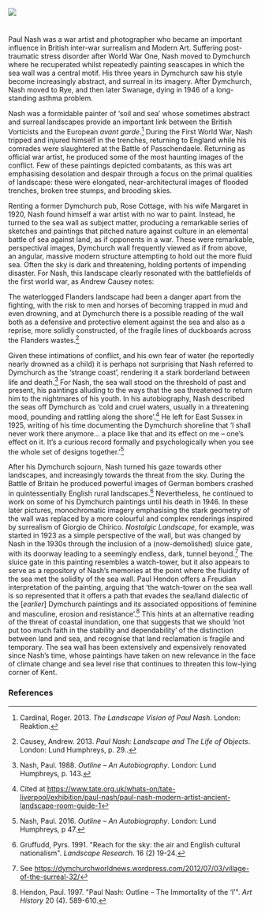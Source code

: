 <a href="https://juncture-digital.org"><img src="https://juncture-digital.org/images/ve-button.png"></a>
<param ve-config title="Paul Nash (1889 - 1946)" author="Professor Phil Hubbard" layout="vtl" banner="xxx">

<param ve-entity eid="Q2796278" aliases="Dymchurch">

#

Paul Nash was a war artist and photographer who became an important influence in British inter-war surrealism and Modern Art. Suffering post-traumatic stress disorder after World War One, Nash moved to Dymchurch where he recuperated whilst repeatedly painting seascapes in which the sea wall was a central motif. His three years in Dymchurch saw his style become increasingly abstract, and surreal in its imagery. After Dymchurch, Nash moved to Rye, and then later Swanage, dying in 1946 of a long-standing asthma problem.

Nash was a formidable painter of ‘soil and sea’ whose sometimes abstract and surreal landscapes provide an important link between the British Vorticists and the European _avant garde_.[^ref1] During the First World War, Nash tripped and injured himself in the trenches, returning to England while his comrades were slaughtered at the Battle of Passchendaele. Returning as official war artist, he produced some of the most haunting images of the conflict. Few of these paintings depicted combatants, as this was art emphasising desolation and despair through a focus on the primal qualities of landscape: these were elongated, near-architectural images of flooded trenches, broken tree stumps, and brooding skies.

Renting a former Dymchurch pub, Rose Cottage, with his wife Margaret in 1920, Nash found himself a war artist with no war to paint. Instead, he turned to the sea wall as subject matter, producing a remarkable series of sketches and paintings that pitched nature against culture in an elemental battle of sea against land, as if opponents in a war. These were remarkable, perspectival images, Dymchurch wall frequently viewed as if from above, an angular, massive modern structure attempting to hold out the more fluid sea. Often the sky is dark and threatening, holding portents of impending disaster. For Nash, this landscape clearly resonated with the battlefields of the first world war, as Andrew Causey notes:
 
The waterlogged Flanders landscape had been a danger apart from the fighting, with the risk to men and horses of becoming trapped in mud and even drowning, and at Dymchurch there is a possible reading of the wall both as a defensive and protective element against the sea and also as a reprise, more solidly constructed, of the fragile lines of duckboards across the Flanders wastes.[^ref2]

Given these intimations of conflict, and his own fear of water (he reportedly nearly drowned as a child) it is perhaps not surprising that Nash referred to Dymchurch as the ‘strange coast’, rendering it a stark borderland between life and death.[^ref3] For Nash, the sea wall stood on the threshold of past and present, his paintings alluding to the ways that the sea threatened to return him to the nightmares of his youth. In his autobiography, Nash described the seas off Dymchurch as ‘cold and cruel waters, usually in a threatening mood, pounding and rattling along the shore’.[^ref4] He left for East Sussex in 1925, writing of his time documenting the Dymchurch shoreline that ‘I shall never work there anymore... a place like that and its effect on me – one’s effect on it. It’s a curious record formally and psychologically when you see the whole set of designs together.’[^ref5]

After his Dymchurch sojourn, Nash turned his gaze towards other landscapes, and increasingly towards the threat from the sky. During the Battle of Britain he produced powerful images of German bombers crashed in quintessentially English rural landscapes.[^ref6] Nevertheless, he continued to work on some of his Dymchurch paintings until his death in 1946. In these later pictures, monochromatic imagery emphasising the stark geometry of the wall was replaced by a more colourful and complex renderings inspired by surrealism of Giorgio de Chirico. _Nostalgic Landscape_, for example, was started in 1923 as a simple perspective of the wall, but was changed by Nash in the 1930s through the inclusion of a (now-demolished) sluice gate, with its doorway leading to a seemingly endless, dark, tunnel beyond.[^ref7] The sluice gate in this painting resembles a watch-tower, but it also appears to serve as a repository of Nash’s memories at the point where the fluidity of the sea met the solidity of the sea wall. Paul Hendon offers a Freudian interpretation of the painting, arguing that ‘the watch-tower on the sea wall is so represented that it offers a path that evades the sea/land dialectic of the [_earlier_] Dymchurch paintings and its associated oppositions of feminine and masculine, erosion and resistance’.[^ref8] This hints at an alternative reading of the threat of coastal inundation, one that suggests that we should ‘not put too much faith in the stability and dependability’ of the distinction between land and sea, and recognise that land reclamation is fragile and temporary. The sea wall has been extensively and expensively renovated since Nash’s time, whose paintings have taken on new relevance in the face of climate change and sea level rise that continues to threaten this low-lying corner of Kent.

### References

[^ref1]: Cardinal, Roger. 2013. _The Landscape Vision of Paul Nash_. London: Reaktion.
[^ref2]: Causey, Andrew. 2013. _Paul Nash: Landscape and The Life of Objects_. London: Lund Humphreys, p. 29..
[^ref3]: Nash, Paul. 1988. _Outline – An Autobiography_. London: Lund Humphreys, p. 143.
[^ref4]: Cited at https://www.tate.org.uk/whats-on/tate-liverpool/exhibition/paul-nash/paul-nash-modern-artist-ancient-landscape-room-guide-1
[^ref5]: Nash, Paul. 2016. _Outline – An Autobiography_. London: Lund Humphreys, p 47.
[^ref6]: Gruffudd, Pyrs. 1991. "Reach for the sky: the air and English cultural nationalism". _Landscape Research_. 16 (2) 19-24.
[^ref7]: See https://dymchurchworldnews.wordpress.com/2012/07/03/village-of-the-surreal-32/
[^ref8]: Hendon, Paul. 1997. "Paul Nash: Outline – The Immortality of the ‘I’". _Art History_ 20 (4). 589-610.
